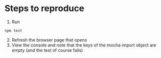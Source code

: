 # Steps to reproduce

1. Run

```sh
npm test
```

2. Refresh the browser page that opens
3. View the console and note that the keys of the mocha import object are empty (and the test of course fails)

